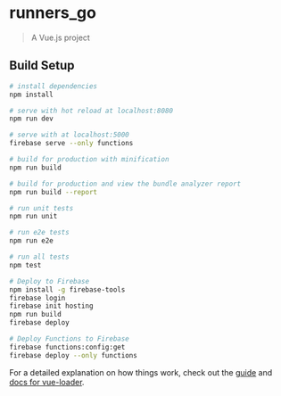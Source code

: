 # runners_go

> A Vue.js project

## Build Setup

``` bash
# install dependencies
npm install

# serve with hot reload at localhost:8080
npm run dev

# serve with at localhost:5000
firebase serve --only functions

# build for production with minification
npm run build

# build for production and view the bundle analyzer report
npm run build --report

# run unit tests
npm run unit

# run e2e tests
npm run e2e

# run all tests
npm test

# Deploy to Firebase
npm install -g firebase-tools
firebase login
firebase init hosting
npm run build
firebase deploy

# Deploy Functions to Firebase
firebase functions:config:get
firebase deploy --only functions
```

For a detailed explanation on how things work, check out the [guide](http://vuejs-templates.github.io/webpack/) and [docs for vue-loader](http://vuejs.github.io/vue-loader).
